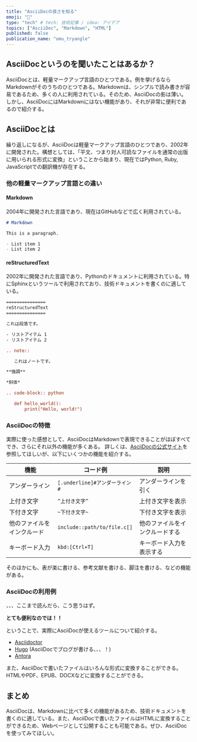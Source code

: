 ```yaml
---
title: "AsciiDocの良さを知る"
emoji: "🐥"
type: "tech" # tech: 技術記事 / idea: アイデア
topics: ["AsciiDoc", "Markdown", "HTML"]
published: false
publication_name: "omu_tryangle"
---
```


## AsciiDocというのを聞いたことはあるか？

AsciiDocとは、軽量マークアップ言語のひとつである。例を挙げるならMarkdownがそのうちのひとつである。Markdownは、シンプルで読み書きが容易であるため、多くの人に利用されている。そのため、AsciiDocの影は薄い。しかし、AsciiDocにはMarkdownにはない機能があり、それが非常に便利であるので紹介する。

## AsciiDocとは

繰り返しになるが、AsciiDocは軽量マークアップ言語のひとつであり、2002年に開発された。構想としては、「平文、つまり対人可読なファイルを通常の出版に用いられる形式に変換」ということから始まり、現在ではPython, Ruby, JavaScriptでの翻訳機が存在する。

### 他の軽量マークアップ言語との違い

#### Markdown

2004年に開発された言語であり、現在はGitHubなどで広く利用されている。

```markdown
# Markdown

This is a paragraph.

- List item 1
- List item 2
```

#### reStructuredText

2002年に開発された言語であり、Pythonのドキュメントに利用されている。特にSphinxというツールで利用されており、技術ドキュメントを書くのに適している。

```rst
===============
reStructuredText
===============

これは段落です。

- リストアイテム 1
- リストアイテム 2

.. note::

   これはノートです。

**強調**

*斜体*

.. code-block:: python

   def hello_world():
       print("Hello, world!")
```

### AsciiDocの特徴

実際に使った感想として、AsciiDocはMarkdownで表現できることがほぼすべてでき、さらにそれ以外の機能が多くある。
詳しくは、[AsciiDocの公式サイト](https://asciidoc.org/)を参照してほしいが、以下にいくつかの機能を紹介する。

| 機能 | コード例 | 説明 |
| --- | --- | --- |
| アンダーライン | `[.underline]#アンダーライン#` | アンダーラインを引く |
| 上付き文字 | `^上付き文字^` | 上付き文字を表示 |
| 下付き文字 | `~下付き文字~` | 下付き文字を表示 |
| 他のファイルをインクルード | `include::path/to/file.c[]` | 他のファイルをインクルードする |
| キーボード入力 | `kbd:[Ctrl+T]` | キーボード入力を表示する |

そのほかにも、表が楽に書ける、参考文献を書ける、脚注を書ける、などの機能がある。

### AsciiDocの利用例

、、、ここまで読んだら、こう思うはず。

**とても便利なのでは！！**

ということで、実際にAsciiDocが使えるツールについて紹介する。

- [Asciidoctor](https://asciidoctor.org/)
- [Hugo](https://gohugo.io/) (AsciiDocでブログが書ける、、、！)
- [Antora](https://antora.org/)

また、AsciiDocで書いたファイルはいろんな形式に変換することができる。HTMLやPDF、EPUB、DOCXなどに変換することができる。

## まとめ

AsciiDocは、Markdownに比べて多くの機能があるため、技術ドキュメントを書くのに適している。また、AsciiDocで書いたファイルはHTMLに変換することができるため、Webページとして公開することも可能である。ぜひ、AsciiDocを使ってみてほしい。
